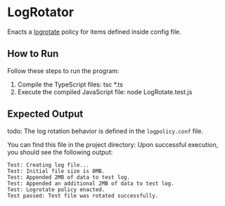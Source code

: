 # LogRotator
Enacts a [logrotate](https://linux.die.net/man/8/logrotate) policy for items defined inside config file.

## How to Run
Follow these steps to run the program:
1. Compile the TypeScript files: tsc *.ts
2. Execute the compiled JavaScript file: node LogRotate.test.js

## Expected Output
todo:
The log rotation behavior is defined in the `logpolicy.conf` file. 

You can find this file in the project directory:
Upon successful execution, you should see the following output:
```
Test: Creating log file...
Test: Initial file size is 0MB.
Test: Appended 2MB of data to test log.
Test: Appended an additional 2MB of data to test log.
Test: Logrotate policy enacted.
Test passed: Test file was rotated successfully.
```
